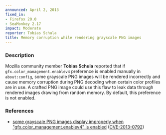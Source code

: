 ```yaml
---
announced: April 2, 2013
fixed_in:
- Firefox 20.0
- SeaMonkey 2.17
impact: Moderate
reporter: Tobias Schula
title: Memory corruption while rendering grayscale PNG images
---
```


<h3>Description</h3>

<p>Mozilla community member <strong>Tobias Schula</strong> reported that if
<code>gfx.color_management.enablev4</code> preference is enabled manually in
<code>about:config</code>, some grayscale PNG images will be rendered
incorrectly and cause memory corruption during PNG decoding when certain color
profiles are in use. A crafted PNG image could use this flaw to leak data
through rendered images drawing from random memory. By default, this preference
is not enabled. 
</p>


<h3>References</h3>

<ul>
  <li><a href="https://bugzilla.mozilla.org/show_bug.cgi?id=722831">
      some grayscale PNG images display improperly when
"gfx.color_management.enablev4" is enabled</a> (<a href="http://cve.mitre.org/cgi-bin/cvename.cgi?name=CVE-2013-0792" class="ex-ref">CVE-2013-0792</a>)</li>
</ul>



